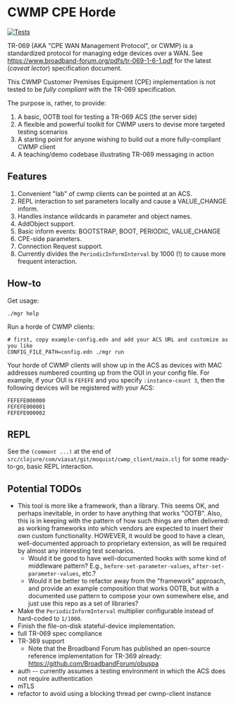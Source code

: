 # CWMP CPE Horde

[![Tests](https://github.com/Viasat/cwmp-cpe-horde/actions/workflows/test.yaml/badge.svg)](https://github.com/Viasat/cwmp-cpe-horde/actions/workflows/test.yaml)

TR-069 (AKA "CPE WAN Management Protocol", or CWMP) is a standardized protocol for managing edge devices over a WAN. See https://www.broadband-forum.org/pdfs/tr-069-1-6-1.pdf for the latest (_caveat lector_) specification document.

This CWMP Customer Premises Equipment (CPE) implementation is not tested to be _fully compliant_ with the TR-069 specification.

The purpose is, rather, to provide:

1. A basic, OOTB tool for testing a TR-069 ACS (the server side)
2. A flexible and powerful toolkit for CWMP users to devise more targeted testing scenarios
3. A starting point for anyone wishing to build out a more fully-compliant CWMP client
4. A teaching/demo codebase illustrating TR-069 messaging in action

## Features

1. Convenient "lab" of cwmp clients can be pointed at an ACS.
2. REPL interaction to set parameters locally and cause a VALUE_CHANGE inform.
3. Handles instance wildcards in parameter and object names.
4. AddObject support.
5. Basic inform events: BOOTSTRAP, BOOT, PERIODIC, VALUE_CHANGE
6. CPE-side parameters.
7. Connection Request support.
8. Currently divides the `PeriodicInformInterval` by 1000 (!) to cause more frequent interaction.

## How-to

Get usage:

```
./mgr help
```

Run a horde of CWMP clients:

```
# first, copy example-config.edn and add your ACS URL and customize as you like
CONFIG_FILE_PATH=config.edn ./mgr run
```

Your horde of CWMP clients will show up in the ACS as devices with MAC addresses numbered counting up from the OUI in your config file.
For example, if your OUI is `FEFEFE` and you specify `:instance-count 3`, then the following devices will be registered with your ACS:

```
FEFEFE000000
FEFEFE000001
FEFEFE000002
```

## REPL

See the `(comment ...)` at the end of `src/clojure/com/viasat/git/moquist/cwmp_client/main.clj` for some ready-to-go, basic REPL interaction.

## Potential TODOs

* This tool is more like a framework, than a library. This seems OK, and
  perhaps inevitable, in order to have anything that works "OOTB". Also, this is
  in keeping with the pattern of how such things are often delivered: as working
  frameworks into which vendors are expected to insert their own custom
  functionality. HOWEVER, it would be good to have a clean, well-documented
  approach to proprietary extension, as will be required by almost any
  interesting test scenarios.
    * Would it be good to have well-documented hooks with some kind of
      middleware pattern? E.g., `before-set-parameter-values`,
      `after-set-parameter-values`, etc.?
    * Would it be better to refactor away from the "framework" approach, and
      provide an example composition that works OOTB, but with a documented use
      pattern to compose your own somewhere else, and just use this repo as a set
      of libraries?
* Make the `PeriodicInformInterval` multiplier configurable instead of hard-coded to `1/1000`.
* Finish the file-on-disk stateful-device implementation.
* full TR-069 spec compliance
* TR-369 support
    * Note that the Broadband Forum has published an open-source reference implementation for TR-369 already: https://github.com/BroadbandForum/obuspa
* auth -- currently assumes a testing environment in which the ACS does not require authentication
* mTLS
* refactor to avoid using a blocking thread per cwmp-client instance

